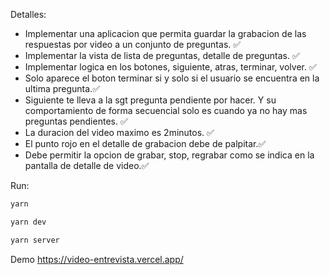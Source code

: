 Detalles:
  - Implementar una aplicacion que permita guardar la grabacion de las respuestas por video a un conjunto de preguntas. ✅
  - Implementar la vista de lista de preguntas, detalle de preguntas. ✅
  - Implementar logica en los botones, siguiente, atras, terminar, volver. ✅
  - Solo aparece el boton terminar si y solo si el usuario se encuentra en la ultima pregunta.✅
  - Siguiente te lleva a la sgt pregunta pendiente por hacer. Y su comportamiento de forma secuencial solo es cuando ya no hay mas preguntas pendientes. ✅
  - La duracion del video maximo es 2minutos. ✅
  - El punto rojo en el detalle de grabacion debe de palpitar.✅
  - Debe permitir la opcion de grabar, stop, regrabar como se indica en la pantalla de detalle de video.✅

Run:
```bash
yarn

yarn dev
```

```bash
yarn server
```
  
Demo 
  https://video-entrevista.vercel.app/

